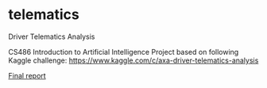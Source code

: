 # telematics
Driver Telematics Analysis

CS486 Introduction to Artificial Intelligence Project based on following Kaggle challenge:
https://www.kaggle.com/c/axa-driver-telematics-analysis

[Final report](CS486_Project.pdf)
